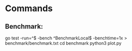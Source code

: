 # Commands
## Benchmark:
go test -run=^$ -bench ^BenchmarkLocal$ -benchtime=1x > benchmark/benchmark.txt
cd benchmark
python3 plot.py